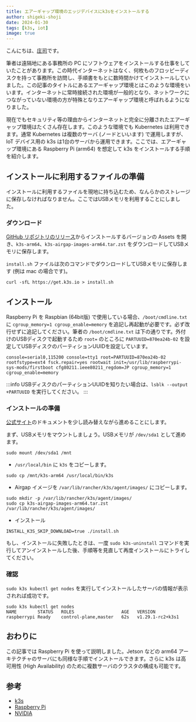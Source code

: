 ```yaml
---
title: エアーギャップ環境のエッジデバイスにk3sをインストールする 
author: shigeki-shoji
date: 2024-01-30
tags: [k3s, iot]
image: true
---
```


こんにちは、[庄司](https://github.com/edward-mamezou)です。

筆者は遠隔地にある事務所の PC にソフトウェアをインストールする仕事をしていたことがあります。この時代インターネットはなく、何枚ものフロッピーディスクを持って事務所を訪問し、手順書をもとに数時間かけてインストールしていました。この記事のタイトルにあるエアーギャップ環境とはこのような環境をいいます。インターネットに常時接続された環境が一般的となり、ネットワークにつながっていない環境の方が特殊となりエアーギャップ環境と呼ばれるようになりました。

現在でもセキュリティ等の理由からインターネットと完全に分離されたエアーギャップ環境はたくさん存在します。このような環境でも Kubernetes は利用できます。通常 Kubernetes は複数のサーバ (ノードといいます) で運用しますが、IoT デバイス用の k3s は1台のサーバから運用できます。ここでは、エアーギャップ環境にある Raspberry Pi (arm64) を想定して k3s をインストールする手順を紹介します。

## インストールに利用するファイルの準備

インストールに利用するファイルを現地に持ち込むため、なんらかのストレージに保存しなければなりません。ここではUSBメモリを利用することにしました。

### ダウンロード

[GitHub リポジトリのリリース](https://github.com/k3s-io/k3s/releases)からインストールするバージョンの Assets を開き、`k3s-arm64`、`k3s-airgap-images-arm64.tar.zst` をダウンロードしてUSBメモリに保存します。

`install.sh` ファイルは次のコマンドでダウンロードしてUSBメモリに保存します (例は mac の場合です)。

```text
curl -sfL https://get.k3s.io > install.sh
```

## インストール

Raspberry Pi を Raspbian (64bit版) で使用している場合、`/boot/cmdline.txt` に `cgroup_memory=1 cgroup_enable=memory` を追記し再起動が必要です。必ず改行せずに追記してください。筆者の `/boot/cmdline.txt` は下の通りです。外付けのUSBディスクで起動するため `root=` のところに `PARTUUID=870ea24b-02` を設定してUSBディスクのパーティションUUIDを設定しています。

```text
console=serial0,115200 console=tty1 root=PARTUUID=870ea24b-02 rootfstype=ext4 fsck.repair=yes rootwait init=/usr/lib/raspberrypi-sys-mods/firstboot cfg80211.ieee80211_regdom=JP cgroup_memory=1 cgroup_enable=memory
```

:::info
USBディスクのパーティションUUIDを知りたい場合は、`lsblk --output +PARTUUID` を実行してください。
:::

### インストールの準備

[公式サイト](https://docs.k3s.io/installation/airgap)のドキュメントを少し読み替えながら進めることにします。

まず、USBメモリをマウントしましょう。USBメモリが `/dev/sda1` として進めます。

```text
sudo mount /dev/sda1 /mnt
```

- `/usr/local/bin` に `k3s` をコピーします。

```text
sudo cp /mnt/k3s-arm64 /usr/local/bin/k3s
```

- Airgap イメージを `/var/lib/rancher/k3s/agent/images/` にコピーします。

```text
sudo mkdir -p /var/lib/rancher/k3s/agent/images/
sudo cp k3s-airgap-images-arm64.tar.zst /var/lib/rancher/k3s/agent/images/
```

- インストール

```text
INSTALL_K3S_SKIP_DOWNLOAD=true ./install.sh
```

もし、インストールに失敗したときは、一度 `sudo k3s-uninstall` コマンドを実行してアンインストールした後、手順等を見直して再度インストールにトライしてください。

### 確認

`sudo k3s kubectl get nodes` を実行してインストールしたサーバの情報が表示されれば成功です。

```text
sudo k3s kubectl get nodes
NAME        STATUS   ROLES                  AGE   VERSION
raspberrypi Ready    control-plane,master   62s   v1.29.1-rc2+k3s1
```

## おわりに

この記事では Raspberry Pi を使って説明しました。Jetson などの arm64 アーキテクチャのサーバにも同様な手順でインストールできます。さらに k3s は高可用性 (High Availability) のために複数サーバのクラスタの構成も可能です。

## 参考

- [k3s](https://k3s.io/)
- [Raspberry Pi](https://www.raspberrypi.com/)
- [NVIDIA](https://www.nvidia.com/ja-jp/autonomous-machines/)
